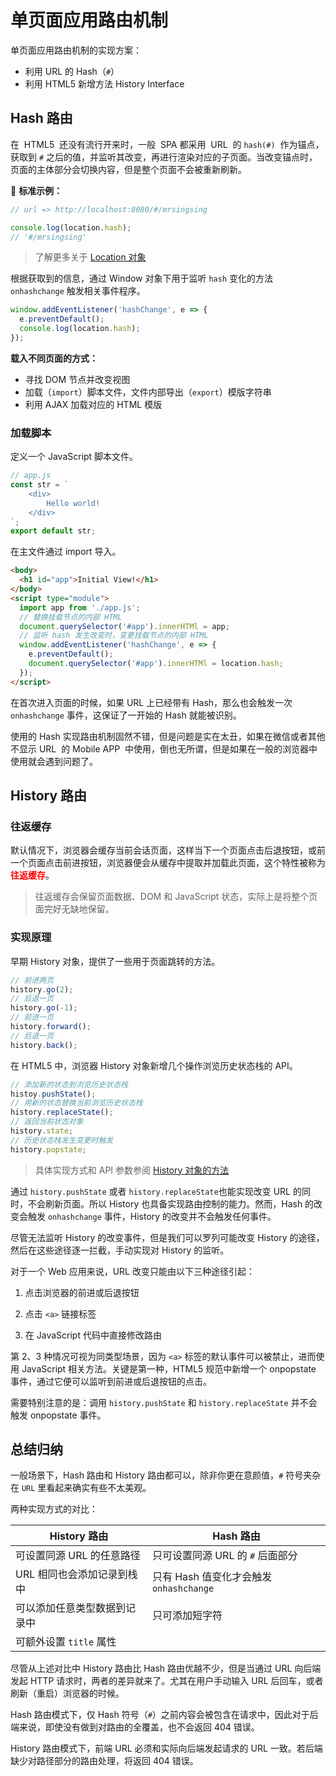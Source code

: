 # 单页面应用路由机制

单页面应用路由机制的实现方案：

- 利用 URL 的 Hash（`#`）
- 利用 HTML5 新增方法 History Interface

## Hash 路由

在  HTML5  还没有流行开来时，一般  SPA 都采用  URL  的 `hash(#)`  作为锚点，获取到 `#` 之后的值，并监听其改变，再进行渲染对应的子页面。当改变锚点时，页面的主体部分会切换内容，但是整个页面不会被重新刷新。

🌰 **标准示例：**

```js
// url => http://localhost:8080/#/mrsingsing

console.log(location.hash);
// '#/mrsingsing'
```

> 了解更多关于 [Location 对象](https://tsejx.github.io/JavaScript-Guidebook/browser-object-model/the-location-object/the-location-object-properties.html)

根据获取到的信息，通过 Window 对象下用于监听 `hash` 变化的方法 `onhashchange` 触发相关事件程序。

```js
window.addEventListener('hashChange', e => {
  e.preventDefault();
  console.log(location.hash);
});
```

**载入不同页面的方式：**

- 寻找 DOM 节点并改变视图
- 加载（`import`）脚本文件，文件内部导出（`export`）模版字符串
- 利用 AJAX 加载对应的 HTML 模版

### 加载脚本

定义一个 JavaScript 脚本文件。

```js
// app.js
const str = `
	<div>
		Hello world!
	</div>
`;
export default str;
```

在主文件通过 import 导入。

```html
<body>
  <h1 id="app">Initial View!</h1>
</body>
<script type="module">
  import app from './app.js';
  // 替换挂载节点的内部 HTML
  document.querySelector('#app').innerHTMl = app;
  // 监听 hash 发生改变时，变更挂载节点的内部 HTML
  window.addEventListener('hashChange', e => {
    e.preventDefault();
    document.querySelector('#app').innerHTMl = location.hash;
  });
</script>
```

在首次进入页面的时候，如果 URL 上已经带有 Hash，那么也会触发一次 `onhashchange` 事件，这保证了一开始的 Hash 就能被识别。

使用的 Hash 实现路由机制固然不错，但是问题是实在太丑，如果在微信或者其他不显示 URL  的 Mobile APP  中使用，倒也无所谓，但是如果在一般的浏览器中使用就会遇到问题了。

## History 路由

### 往返缓存

默认情况下，浏览器会缓存当前会话页面，这样当下一个页面点击后退按钮，或前一个页面点击前进按钮，浏览器便会从缓存中提取并加载此页面，这个特性被称为 <b style="color:red">往返缓存</b>。

> 往返缓存会保留页面数据、DOM 和 JavaScript 状态，实际上是将整个页面完好无缺地保留。

### 实现原理

早期 History 对象，提供了一些用于页面跳转的方法。

```js
// 前进两页
history.go(2);
// 后退一页
history.go(-1);
// 前进一页
history.forward();
// 后退一页
history.back();
```

在 HTML5 中，浏览器 History 对象新增几个操作浏览历史状态栈的 API。

```js
// 添加新的状态到浏览历史状态栈
histoy.pushState();
// 用新的状态替换当前浏览历史状态栈
history.replaceState();
// 返回当前状态对象
history.state;
// 历史状态栈发生变更时触发
history.popstate;
```

> 具体实现方式和 API 参数参阅 [History 对象的方法](https://tsejx.github.io/JavaScript-Guidebook/browser-object-model/the-history-object/the-history-object-methods.html)

通过 `history.pushState` 或者 `history.replaceState`也能实现改变 URL 的同时，不会刷新页面。所以 History 也具备实现路由控制的能力。然而，Hash 的改变会触发 `onhashchange` 事件，History 的改变并不会触发任何事件。

尽管无法监听 History 的改变事件，但是我们可以罗列可能改变 History 的途径，然后在这些途径逐一拦截，手动实现对 History 的监听。

对于一个 Web 应用来说，URL 改变只能由以下三种途径引起：

1. 点击浏览器的前进或后退按钮

2. 点击 `<a>` 链接标签

3. 在 JavaScript 代码中直接修改路由

第 2、3 种情况可视为同类型场景，因为 `<a>` 标签的默认事件可以被禁止，进而使用 JavaScript 相关方法。关键是第一种，HTML5 规范中新增一个 onpopstate 事件，通过它便可以监听到前进或后退按钮的点击。

需要特别注意的是：调用 `history.pushState` 和 `history.replaceState` 并不会触发 onpopstate 事件。

## 总结归纳

一般场景下，Hash 路由和 History 路由都可以，除非你更在意颜值，`#` 符号夹杂在 `URL` 里看起来确实有些不太美观。

两种实现方式的对比：

| History 路由                 | Hash 路由                               |
| ---------------------------- | --------------------------------------- |
| 可设置同源 URL 的任意路径    | 只可设置同源 URL 的 `#` 后面部分        |
| URL 相同也会添加记录到栈中   | 只有 Hash 值变化才会触发 `onhashchange` |
| 可以添加任意类型数据到记录中 | 只可添加短字符                          |
| 可额外设置 `title` 属性      |                                         |

尽管从上述对比中 History 路由比 Hash 路由优越不少，但是当通过 URL 向后端发起 HTTP 请求时，两者的差异就来了。尤其在用户手动输入 URL 后回车，或者刷新（重启）浏览器的时候。

Hash 路由模式下，仅 Hash 符号（`#`）之前内容会被包含在请求中，因此对于后端来说，即使没有做到对路由的全覆盖，也不会返回 404 错误。

History 路由模式下，前端 URL 必须和实际向后端发起请求的 URL 一致。若后端缺少对路径部分的路由处理，将返回 404 错误。
